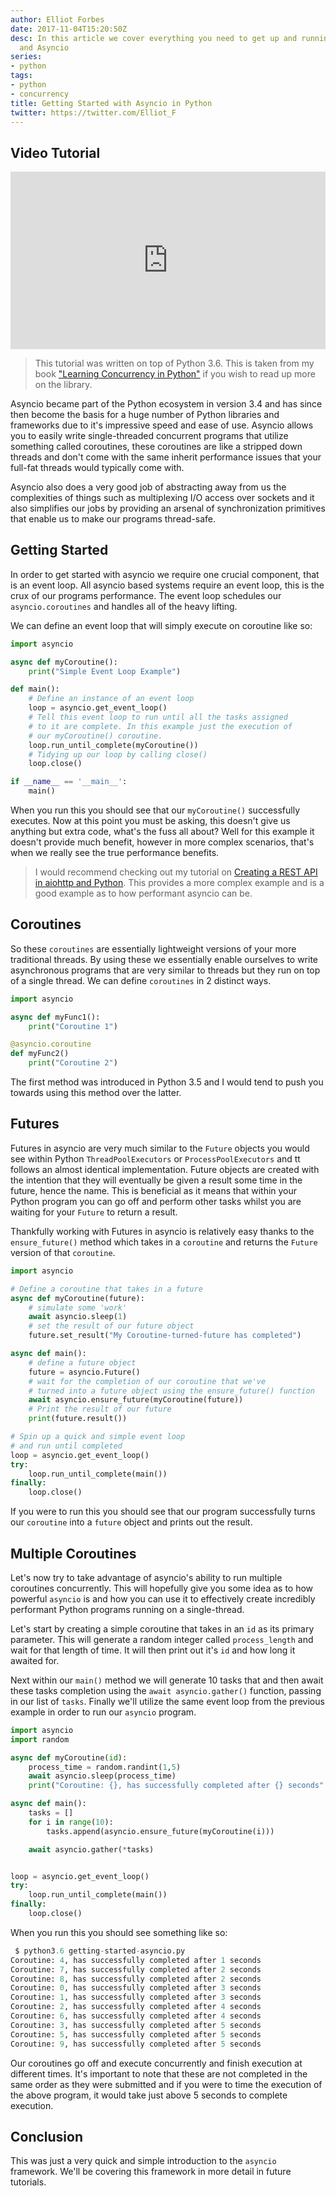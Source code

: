 ```yaml
---
author: Elliot Forbes
date: 2017-11-04T15:20:50Z
desc: In this article we cover everything you need to get up and running with Python
  and Asyncio
series:
- python
tags:
- python
- concurrency
title: Getting Started with Asyncio in Python
twitter: https://twitter.com/Elliot_F
---
```


## Video Tutorial

<div style="position:relative;height:0;padding-bottom:56.3%"><iframe src="https://www.youtube.com/embed/L3RyxVOLjz8?ecver=2" style="position:absolute;width:100%;height:100%;left:0" width="639" height="360" frameborder="0" gesture="media" allowfullscreen></iframe></div>

> This tutorial was written on top of Python 3.6. This is taken from my book ["Learning Concurrency in Python"](https://www.packtpub.com/application-development/learning-concurrency-python) if you wish to read up more on the library.

Asyncio became part of the Python ecosystem in version 3.4 and has since then become the basis for a huge number of Python libraries and frameworks due to it's impressive speed and ease of use. Asyncio allows you to easily write single-threaded concurrent programs that utilize something called coroutines, these coroutines are like a stripped down threads and don't come with the same inherit performance issues that your full-fat threads would typically come with. 

Asyncio also does a very good job of abstracting away from us the complexities of things such as multiplexing I/O access over sockets and it also simplifies our jobs by providing an arsenal of synchronization primitives that enable us to make our programs thread-safe. 

## Getting Started

In order to get started with asyncio we require one crucial component, that is an event loop. All asyncio based systems require an event loop, this is the crux of our programs performance. The event loop schedules our `asyncio.coroutines` and handles all of the heavy lifting. 

We can define an event loop that will simply execute on coroutine like so:

```py
import asyncio

async def myCoroutine():
    print("Simple Event Loop Example")

def main():
    # Define an instance of an event loop
    loop = asyncio.get_event_loop()
    # Tell this event loop to run until all the tasks assigned
    # to it are complete. In this example just the execution of
    # our myCoroutine() coroutine.
    loop.run_until_complete(myCoroutine())
    # Tidying up our loop by calling close()
    loop.close()

if __name__ == '__main__':
    main()
```

When you run this you should see that our `myCoroutine()` successfully executes. Now at this point you must be asking, this doesn't give us anything but extra code, what's the fuss all about? Well for this example it doesn't provide much benefit, however in more complex scenarios, that's when we really see the true performance benefits.

> I would recommend checking out my tutorial on [Creating a REST API in aiohttp and Python](/python/create-rest-api-python-aiohttp/). This provides a more complex example and is a good example as to how performant asyncio can be.

## Coroutines

So these `coroutines` are essentially lightweight versions of your more traditional threads. By using these we essentially enable ourselves to write asynchronous programs that are very similar to threads but they run on top of a single thread. We can define `coroutines` in 2 distinct ways. 

```py
import asyncio

async def myFunc1():
    print("Coroutine 1")

@asyncio.coroutine
def myFunc2()
    print("Coroutine 2")
```

The first method was introduced in Python 3.5 and I would tend to push you towards using this method over the latter. 

## Futures

Futures in asyncio are very much similar to the `Future` objects you would see within Python `ThreadPoolExecutors` or `ProcessPoolExecutors` and tt follows an almost identical implementation. Future objects are created with the intention that they will eventually be given a result some time in the future, hence the name. This is beneficial as it means that within your Python program you can go off and perform other tasks whilst you are waiting for your `Future` to return a result. 

Thankfully working with Futures in asyncio is relatively easy thanks to the `ensure_future()` method which takes in a `coroutine` and returns the `Future` version of that `coroutine`. 

```py
import asyncio

# Define a coroutine that takes in a future
async def myCoroutine(future):
    # simulate some 'work'
    await asyncio.sleep(1)
    # set the result of our future object
    future.set_result("My Coroutine-turned-future has completed")

async def main():
    # define a future object
    future = asyncio.Future()
    # wait for the completion of our coroutine that we've
    # turned into a future object using the ensure_future() function
    await asyncio.ensure_future(myCoroutine(future))
    # Print the result of our future
    print(future.result())

# Spin up a quick and simple event loop 
# and run until completed
loop = asyncio.get_event_loop()
try:
    loop.run_until_complete(main())
finally:
    loop.close()
```

If you were to run this you should see that our program successfully turns our `coroutine` into a `future` object and prints out the result. 

## Multiple Coroutines

Let's now try to take advantage of asyncio's ability to run multiple coroutines concurrently. This will hopefully give you some idea as to how powerful `asyncio` is and how you can use it to effectively create incredibly performant Python programs running on a single-thread. 

Let's start by creating a simple coroutine that takes in an `id` as its primary parameter. This will generate a random integer called `process_length` and wait for that length of time. It will then print out it's `id` and how long it awaited for. 

Next within our `main()` method we will generate 10 tasks that and then await these tasks completion using the `await asyncio.gather()` function, passing in our list of `tasks`. Finally we'll utilize the same event loop from the previous example in order to run our `asyncio` program.

```py
import asyncio
import random

async def myCoroutine(id):
    process_time = random.randint(1,5)
    await asyncio.sleep(process_time)
    print("Coroutine: {}, has successfully completed after {} seconds".format(id, process_time))

async def main():
    tasks = []
    for i in range(10):
        tasks.append(asyncio.ensure_future(myCoroutine(i)))

    await asyncio.gather(*tasks)


loop = asyncio.get_event_loop()
try:
    loop.run_until_complete(main())
finally:
    loop.close()
```  

When you run this you should see something like so:

```py
 $ python3.6 getting-started-asyncio.py
Coroutine: 4, has successfully completed after 1 seconds
Coroutine: 7, has successfully completed after 2 seconds
Coroutine: 8, has successfully completed after 2 seconds
Coroutine: 0, has successfully completed after 3 seconds
Coroutine: 1, has successfully completed after 3 seconds
Coroutine: 2, has successfully completed after 4 seconds
Coroutine: 6, has successfully completed after 4 seconds
Coroutine: 3, has successfully completed after 5 seconds
Coroutine: 5, has successfully completed after 5 seconds
Coroutine: 9, has successfully completed after 5 seconds
```

Our coroutines go off and execute concurrently and finish execution at different times. It's important to note that these are not completed in the same order as they were submitted and if you were to time the execution of the above program, it would take just above 5 seconds to complete execution.


## Conclusion

This was just a very quick and simple introduction to the `asyncio` framework. We'll be covering this framework in more detail in future tutorials.   
